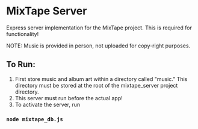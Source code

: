 # MixTape Server

Express server implementation for the MixTape project. This is required for functionality! 

NOTE: Music is provided in person, not uploaded for copy-right purposes.

## To Run:

1. First store music and album art within a directory called "music." This directory must be stored at the root of the mixtape_server project directory. 
2. This server must run before the actual app! 
3. To activate the server, run
### `node mixtape_db.js`

